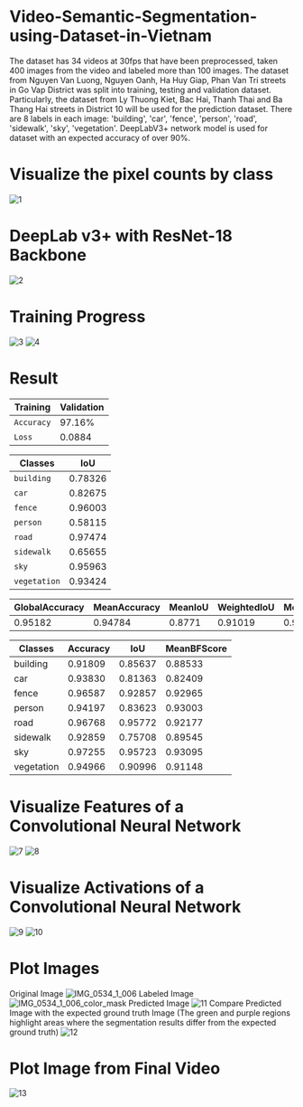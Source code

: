 # Video-Semantic-Segmentation-using-Dataset-in-Vietnam
The dataset has 34 videos at 30fps that have been preprocessed, taken 400 images from the video and labeled more than 100 images. The dataset from Nguyen Van Luong, Nguyen Oanh, Ha Huy Giap, Phan Van Tri streets in Go Vap District was split into training, testing and validation dataset. Particularly, the dataset from Ly Thuong Kiet, Bac Hai, Thanh Thai and Ba Thang Hai streets in District 10 will be used for the prediction dataset. There are 8 labels in each image: 'building', 'car', 'fence', 'person', 'road', 'sidewalk', 'sky', 'vegetation'. DeepLabV3+ network model is used for dataset with an expected accuracy of over 90%.
# Visualize the pixel counts by class
![1](https://user-images.githubusercontent.com/81501596/124903326-0f8d1400-e00e-11eb-8b3f-2a703d5ce9e7.png)
# DeepLab v3+ with ResNet-18 Backbone
![2](https://user-images.githubusercontent.com/81501596/124903466-31869680-e00e-11eb-9cae-1c128d3ad93e.png)
# Training Progress
![3](https://user-images.githubusercontent.com/81501596/124903653-5da21780-e00e-11eb-8ed0-291090868f24.png)
![4](https://user-images.githubusercontent.com/81501596/124903661-5f6bdb00-e00e-11eb-960d-a5d647d9b9ce.png)
# Result
| Training |Validation|
| --- | --- |
| `Accuracy`   | 97.16%      | 94.87%    |
| `Loss`     |0.0884      | 0.1422      |

  |    Classes   |      IoU|
  | --- | --- |
  |`building`   |   0.78326|
  |  `car`     |     0.82675|
  |  `fence`    |     0.96003|
  |  `person`    |    0.58115|
   | `road`     |    0.97474|
  |  `sidewalk`  |    0.65655|
  |  `sky`       |   0.95963|
  |  `vegetation` |   0.93424|


|GlobalAccuracy |   MeanAccuracy  |  MeanIoU |   WeightedIoU  |  MeanBFScore|
| --- | --- | --- | --- | --- |
|0.95182   |       0.94784 |     0.8771   |  0.91019   |     0.90322  | 
       
|     Classes          | Accuracy   |   IoU   |    MeanBFScore |
| --- | --- | --- | --- |
|building   |   0.91809  |   0.85637  |    0.88533 | 
|    car    |       0.93830|     0.81363   |   0.82409 |
 |   fence  |       0.96587  |   0.92857   |   0.92965  |
|    person  |     0.94197   |  0.83623 |   0.93003  |
|    road   |      0.96768  |   0.95772   |   0.92177  |
|    sidewalk |     0.92859   |  0.75708  |    0.89545 | 
|    sky      |     0.97255  |   0.95723  |    0.93095  |
 |   vegetation |   0.94966 |    0.90996  |    0.91148  |
 
# Visualize Features of a Convolutional Neural Network
 ![7](https://user-images.githubusercontent.com/81501596/124907107-fab27f80-e011-11eb-954b-7d4592832946.png)
![8](https://user-images.githubusercontent.com/81501596/124907113-fbe3ac80-e011-11eb-9a92-c129a0fc598d.png)
# Visualize Activations of a Convolutional Neural Network
![9](https://user-images.githubusercontent.com/81501596/124907406-50872780-e012-11eb-83a3-94bc31657dd6.png)
![10](https://user-images.githubusercontent.com/81501596/124907427-567d0880-e012-11eb-8b68-ffc143d46d88.png)
# Plot Images
Original Image
![IMG_0534_1_006](https://user-images.githubusercontent.com/81501596/124907672-a360df00-e012-11eb-91ac-a9d075b1bd85.png)
Labeled Image
![IMG_0534_1_006_color_mask](https://user-images.githubusercontent.com/81501596/124907740-b673af00-e012-11eb-9b40-220f6983327a.png)
Predicted Image
![11](https://user-images.githubusercontent.com/81501596/124907934-ef138880-e012-11eb-86d0-3343fc646d5e.png)
Compare Predicted Image with the expected ground truth Image (The green and purple regions highlight areas where the segmentation results differ from the expected ground truth)
![12](https://user-images.githubusercontent.com/81501596/124908273-5c271e00-e013-11eb-88f8-4ed0a1481c3e.png)
# Plot Image from Final Video
![13](https://user-images.githubusercontent.com/81501596/124908565-a6100400-e013-11eb-8218-44808da33673.png)


